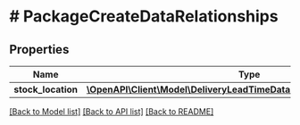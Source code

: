 # # PackageCreateDataRelationships

## Properties

Name | Type | Description | Notes
------------ | ------------- | ------------- | -------------
**stock_location** | [**\OpenAPI\Client\Model\DeliveryLeadTimeDataRelationshipsStockLocation**](DeliveryLeadTimeDataRelationshipsStockLocation.md) |  |

[[Back to Model list]](../../README.md#models) [[Back to API list]](../../README.md#endpoints) [[Back to README]](../../README.md)
